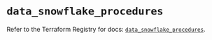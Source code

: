 # `data_snowflake_procedures`

Refer to the Terraform Registry for docs: [`data_snowflake_procedures`](https://registry.terraform.io/providers/snowflakedb/snowflake/2.2.0/docs/data-sources/procedures).
